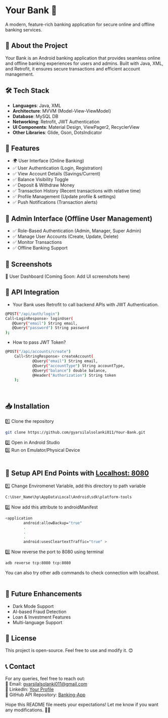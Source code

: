 # Your Bank 🚀
A modern, feature-rich banking application for secure online and offline banking services.


## 📌 About the Project
Your Bank is an Android banking application that provides seamless online and offline banking experiences for users and admins. Built with Java, XML, and Retrofit, it ensures secure transactions and efficient account management.

## 🛠️ Tech Stack
- **Languages**: Java, XML
- **Architecture**: MVVM (Model-View-ViewModel)
- **Database**: MySQL DB
- **Networking**: Retrofit, JWT Authentication
- **UI Components**: Material Design, ViewPager2, RecyclerView
- **Other Libraries**: Glide, Gson, DotsIndicator

## 🎯 Features
- 🌍 User Interface (Online Banking)
- ✅ User Authentication (Login, Registration)
- ✅ View Account Details (Savings/Current)
- ✅ Balance Visibility Toggle
- ✅ Deposit & Withdraw Money
- ✅ Transaction History (Recent transactions with relative time)
- ✅ Profile Management (Update profile & settings)
- ✅ Push Notifications (Transaction alerts)

## 🔐 Admin Interface (Offline User Management)
- ✅ Role-Based Authentication (Admin, Manager, Super Admin)
- ✅ Manage User Accounts (Create, Update, Delete)
- ✅ Monitor Transactions
- ✅ Offline Banking Support

## 📱 Screenshots
🔹 User Dashboard
(Coming Soon: Add UI screenshots here)

## 🔄 API Integration
- Your Bank uses Retrofit to call backend APIs with JWT Authentication.
```sh
@POST("/api/auth/login")
Call<LoginResponse> loginUser(
   @Query("email") String email,
   @Query("password") String password
);
```
- How to pass JWT Token?

```sh
@POST("/api/accounts/create")
    Call<StringResponse> createAccount(
            @Query("email") String email,
            @Query("accountType") String accountType,
            @Query("balance") double balance,
            @Header("Authorization") String token
    );
```
</br>

## 📥 Installation
1️⃣ Clone the repository
```sh
git clone https://github.com/gyarsilalsolanki011/Your-Bank.git
```
2️⃣ Open in Android Studio </br>
3️⃣ Run on Emulator/Physical Device </br> </br>

## 📌 Setup API End Points with [Localhost: 8080](http://localhost:8080)
1️⃣ Change Enviromenet Variable, add this directory to path variable
```sh
C:\User_Name\hp\AppData\Local\Android\sdk\platform-tools
```
2️⃣ Now add this attribute to androidManifest
```sh
<application
        android:allowBackup="true"
        .
        .
        . 
        android:usesCleartextTraffic="true" >
```
3️⃣ Now reverse the port to 8080 using terminal
```sh
adb reverse tcp:8080 tcp:8080  
```
You can also try other adb commands to check connection with localhost. </br></br>

## 🚀 Future Enhancements
- Dark Mode Support
- AI-based Fraud Detection
- Loan & Investment Features
- Multi-language Support

## 📄 License
This project is open-source. Feel free to use and modify it. 😊

## 📞 Contact
For any queries, feel free to reach out: </br>
📧 Email: gyarsilalsolanki011@gmail.com </br>
🔗 LinkedIn: [Your Profile](https://linkedin.com/in/gyarsilalsolanki) </br>
🔗 GitHub API Repository: [Banking-App](https://github.com/gyarsilalsolanki011/banking-app.git)

Hope this README file meets your expectations! Let me know if you want any modifications. 🚀🔥
